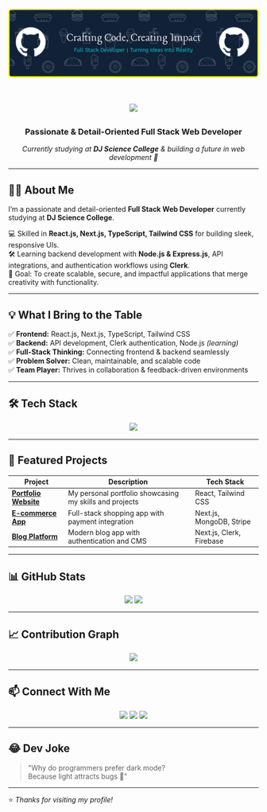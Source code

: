 <p align="center">
  <img src="https://raw.githubusercontent.com/AbdulRehman817/AbdulRehman817/main/header.png" alt="Banner" />
</p>

<!-- Typing Animation -->
<h1 align="center">
  <img src="https://readme-typing-svg.herokuapp.com?size=30&duration=4000&color=0E9F6E&center=true&vCenter=true&width=600&lines=Hi+%F0%9F%91%8B%2C+I'm+Abdul+Rehman;Full+Stack+Web+Developer;React.js+%7C+Next.js+%7C+Node.js;Always+Learning+%F0%9F%8E%93" />
</h1>

<h3 align="center">Passionate & Detail-Oriented Full Stack Web Developer</h3>
<p align="center">
  <em>Currently studying at <b>DJ Science College</b> & building a future in web development 🚀</em>
</p>

---

## 👨‍💻 About Me
I’m a passionate and detail-oriented **Full Stack Web Developer** currently studying at **DJ Science College**.

💻 Skilled in **React.js, Next.js, TypeScript, Tailwind CSS** for building sleek, responsive UIs.  
🛠 Learning backend development with **Node.js & Express.js**, API integrations, and authentication workflows using **Clerk**.  
🎯 Goal: To create scalable, secure, and impactful applications that merge creativity with functionality.

---

## 💡 What I Bring to the Table
✅ **Frontend:** React.js, Next.js, TypeScript, Tailwind CSS  
✅ **Backend:** API development, Clerk authentication, Node.js *(learning)*  
✅ **Full-Stack Thinking:** Connecting frontend & backend seamlessly  
✅ **Problem Solver:** Clean, maintainable, and scalable code  
✅ **Team Player:** Thrives in collaboration & feedback-driven environments  

---

## 🛠 Tech Stack
<p align="center">
  <img src="https://skillicons.dev/icons?i=html,css,js,typescript,react,nextjs,tailwind,nodejs,express,mongodb,firebase,git,github,vscode" />
</p>

---

## 🚀 Featured Projects
| Project | Description | Tech Stack |
|---------|-------------|------------|
| [**Portfolio Website**](#) | My personal portfolio showcasing my skills and projects | React, Tailwind CSS |
| [**E-commerce App**](#) | Full-stack shopping app with payment integration | Next.js, MongoDB, Stripe |
| [**Blog Platform**](#) | Modern blog app with authentication and CMS | Next.js, Clerk, Firebase |

---

## 📊 GitHub Stats
<p align="center">
  <img src="https://github-readme-stats.vercel.app/api?username=AbdulRehman817&show_icons=true&theme=tokyonight" height="165"/>
  <img src="https://github-readme-streak-stats.herokuapp.com?user=AbdulRehman817&theme=tokyonight" height="165"/>
</p>

---

## 📈 Contribution Graph
<p align="center">
  <img src="https://github-readme-activity-graph.vercel.app/graph?username=AbdulRehman817&theme=github-dark" />
</p>

---

## 📫 Connect With Me
<p align="center">
  <a href="https://linkedin.com/in/abdul-rehman-7aa108328" target="_blank"><img src="https://skillicons.dev/icons?i=linkedin" /></a>
  <a href="mailto:abdulrehmanbey1718@gmail.com"><img src="https://skillicons.dev/icons?i=gmail" /></a>
  <a href="https://github.com/AbdulRehmanBey"><img src="https://skillicons.dev/icons?i=github" /></a>
</p>

---

## 😂 Dev Joke
> "Why do programmers prefer dark mode?  
> Because light attracts bugs 🐛"

---

⭐️ *Thanks for visiting my profile!*
